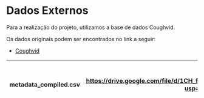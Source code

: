 # Dados Externos

Para a realização do projeto, utilizamos a base de dados Coughvid.

Os dados originais podem ser encontrados no link a seguir:
* [Coughvid](https://zenodo.org/record/4048312#.YGzbTD9v-Uk)

| metadata_compiled.csv | https://drive.google.com/file/d/1CH_frCeUmyolVZtULFjE7FmhYaQalNd2/view?usp=sharing | Arquivo original com os metadados do áudio da tosse |
|-----------------------|------------------------------------------------------------------------------------|-----------------------------------------------------|
